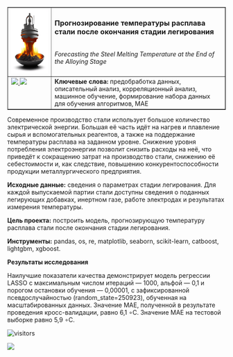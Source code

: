 <table border="1" width="100%" cellpadding="40"><tbody>
  <tr>
    <td width="20%" align="center">
      <img src="pic/kandinsky-download-1697056680849.png" height="150" width="150">
    </td>
    <td valign="top">
      <h3>Прогнозирование температуры расплава стали после окончания стадии легирования</h3>
      <br><i>Forecasting the Steel Melting Temperature at the End of the Alloying Stage</i>
    </td>
  </tr>
  <tr>
    <td valign="top">
      <a title="Использовать для просмотра Jupyter nbviewer" href="https://nbviewer.org/github/georgiy-vasilevskiy/test_repo/blob/main/Forecasting_the_Steel_Melting_Temperature_at_the_End_of_the_Alloying_Stage.ipynb">
        <img src="https://img.shields.io/badge/Смотреть-ipynb-F37626">
      </a>
      <a title="Использовать для просмотра GitHub & BitBucket HTML Preview" href="https://htmlpreview.github.io/?https://github.com/georgiy-vasilevskiy/test_repo/blob/main/Forecasting_the_Steel_Melting_Temperature_at_the_End_of_the_Alloying_Stage.html">
        <img src="https://img.shields.io/badge/Смотреть-html-54B231">
      </a>
    </td>
    <td>
      <b>Ключевые слова:</b> предобработка данных, описательный анализ, корреляционный анализ, машинное обучение, формирование набора данных для обучения алгоритмов, MAE
    </td>
  </tr>
</tbody></table>

Современное производство стали использует большое количество электрической энергии. Большая её часть идёт на нагрев и плавление сырья и вспомогательных реагентов, а также на поддержание температуры расплава на заданном уровне. Снижение уровня потребления электроэнергии позволит снизить расходы на неё, что приведёт к сокращению затрат на производство стали, снижению её себестоимости и, как следствие, повышению конкурентоспособности продукции металлургического предприятия.

**Исходные данные:** сведения о параметрах стадии легирования. Для каждой выпускаемой партии стали доступны сведения о поданных легирующих добавках, инертном газе, работе электродах и результатах измерения температуры.

**Цель проекта:** построить модель, прогнозирующую температуру расплава стали после окончания стадии легирования.

**Инструменты:** pandas, os, re, matplotlib, seaborn, scikit-learn, catboost, lightgbm, xgboost.

**Результаты исследования**

Наилучшие показатели качества демонстрирует модель регрессии LASSO с максимальным числом итераций — 1000, альфой — 0,1 и порогом остановки обучения — 0,00001, с зафиксированной псевдослучайностью (random_state=250923), обученная на масштабированных данных. Значение MAE, полученной в результате проведения кросс-валидации, равно 6,1 ∘C. Значение MAE на тестовой выборке равно 5,9 ∘C.

 ![visitors](https://visitor-badge.laobi.icu/badge?page_id=georgiy-vasilevskiy.test-repo)


![](https://komarev.com/ghpvc/?username=georgiy-vasilevskiy&label=Profile+views)


